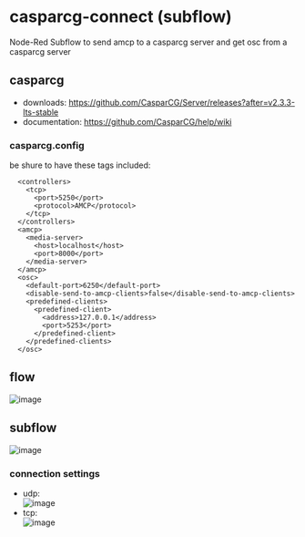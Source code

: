 # casparcg-connect (subflow)
Node-Red Subflow to send amcp to a casparcg server and get osc from a casparcg server<br>

## casparcg
- downloads: https://github.com/CasparCG/Server/releases?after=v2.3.3-lts-stable
- documentation: https://github.com/CasparCG/help/wiki

### casparcg.config
be shure to have these tags included:

```
  <controllers>
    <tcp>
      <port>5250</port>
      <protocol>AMCP</protocol>
    </tcp>
  </controllers>
  <amcp>
    <media-server>
      <host>localhost</host>
      <port>8000</port>
    </media-server>
  </amcp>
  <osc>
    <default-port>6250</default-port>
    <disable-send-to-amcp-clients>false</disable-send-to-amcp-clients>
    <predefined-clients>
      <predefined-client>
        <address>127.0.0.1</address>
        <port>5253</port>
      </predefined-client>
    </predefined-clients>
  </osc>
```


## flow
![image](https://user-images.githubusercontent.com/4168388/153750033-a806be78-6aa5-4be1-84a0-d45d8ded78e9.png)

## subflow
![image](https://user-images.githubusercontent.com/4168388/153749967-d6578a94-6c56-457e-8604-efc35245c118.png)
### connection settings
- udp: <br>![image](https://user-images.githubusercontent.com/4168388/153750762-33782994-3db1-4da1-9d11-b6277a03d769.png)
- tcp: <br>![image](https://user-images.githubusercontent.com/4168388/153750842-bfa788cb-68e0-47af-a670-939503618fb6.png) 
